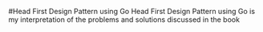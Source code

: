 #Head First Design Pattern using Go
Head First Design Pattern using Go is my interpretation of the problems and solutions discussed in the book
